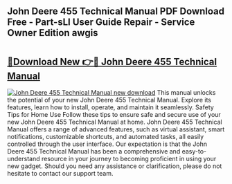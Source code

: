 ## John Deere 455 Technical Manual PDF Download Free - Part-sLI User Guide Repair - Service Owner Edition awgis

# <h2><a href="http://bc86899.oget.top/?id=John+Deere+455+Technical+Manual">🔗Download New 👉🔴 John Deere 455 Technical Manual</a></h2>

[![John Deere 455 Technical Manual new download](https://i.imgur.com/5g1atiW.png)](http://bc86899.oget.top/?id=John+Deere+455+Technical+Manual)
This manual unlocks the potential of your new John Deere 455 Technical Manual. Explore its features, learn how to install, operate, and maintain it seamlessly. Safety Tips for Home Use Follow these tips to ensure safe and secure use of your new John Deere 455 Technical Manual at home. John Deere 455 Technical Manual offers a range of advanced features, such as virtual assistant, smart notifications, customizable shortcuts, and automated tasks, all easily controlled through the user interface. Our expectation is that the John Deere 455 Technical Manual has been a comprehensive and easy-to-understand resource in your journey to becoming proficient in using your new gadget. Should you need any assistance or clarification, please do not hesitate to contact our support team.
